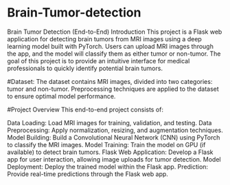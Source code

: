 # Brain-Tumor-detection

Brain Tumor Detection (End-to-End)
Introduction
This project is a Flask web application for detecting brain tumors from MRI images using a deep learning model built with PyTorch. Users can upload MRI images through the app, and the model will classify them as either tumor or non-tumor. The goal of this project is to provide an intuitive interface for medical professionals to quickly identify potential brain tumors.

#Dataset:
The dataset contains MRI images, divided into two categories: tumor and non-tumor.
Preprocessing techniques are applied to the dataset to ensure optimal model performance.

#Project Overview
This end-to-end project consists of:

Data Loading: Load MRI images for training, validation, and testing.
Data Preprocessing: Apply normalization, resizing, and augmentation techniques.
Model Building: Build a Convolutional Neural Network (CNN) using PyTorch to classify the MRI images.
Model Training: Train the model on GPU (if available) to detect brain tumors.
Flask Web Application: Develop a Flask app for user interaction, allowing image uploads for tumor detection.
Model Deployment: Deploy the trained model within the Flask app.
Prediction: Provide real-time predictions through the Flask web app.
